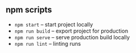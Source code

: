 ## npm scripts

- `npm start` – start project locally
- `npm run build` – export project for production
- `npm run serve` – serve production build locally
- `npm run lint` – linting runs
